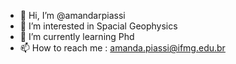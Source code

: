 - 👋 Hi, I’m @amandarpiassi
- 👀 I’m interested in Spacial Geophysics
- 🌱 I’m currently learning Phd
- 📫 How to reach me : amanda.piassi@ifmg.edu.br


<!---
amandarpiassi/amandarpiassi is a ✨ special ✨ repository because its `README.md` (this file) appears on your GitHub profile.
You can click the Preview link to take a look at your changes.
--->
